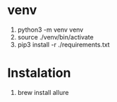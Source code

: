 # venv
1. python3 -m venv venv
2. source ./venv/bin/activate 
3. pip3 install -r ./requirements.txt


# Instalation

1. brew install allure